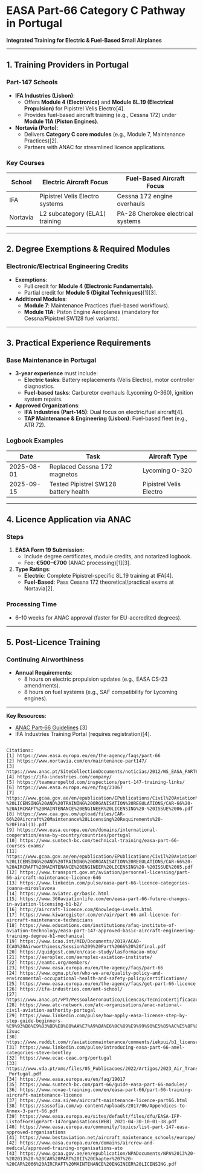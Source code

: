 # EASA Part-66 Category C Pathway in Portugal  
**Integrated Training for Electric & Fuel-Based Small Airplanes**  

---

## **1. Training Providers in Portugal**  
### **Part-147 Schools**  
- **IFA Industries (Lisbon)**:  
  - Offers **Module 4 (Electronics)** and **Module 8L.19 (Electrical Propulsion)** for Pipistrel Velis Electro[4].  
  - Provides fuel-based aircraft training (e.g., Cessna 172) under **Module 11A (Piston Engines)**.  
- **Nortavia (Porto)**:  
  - Delivers **Category C core modules** (e.g., Module 7, Maintenance Practices)[2].  
  - Partners with ANAC for streamlined licence applications.  

### **Key Courses**  
| School       | Electric Aircraft Focus          | Fuel-Based Aircraft Focus         |  
|--------------|-----------------------------------|------------------------------------|  
| IFA          | Pipistrel Velis Electro systems  | Cessna 172 engine overhauls        |  
| Nortavia     | L2 subcategory (ELA1) training   | PA-28 Cherokee electrical systems  |  

---

## **2. Degree Exemptions & Required Modules**  
### **Electronic/Electrical Engineering Credits**  
- **Exemptions**:  
  - Full credit for **Module 4 (Electronic Fundamentals)**.  
  - Partial credit for **Module 5 (Digital Techniques)**[1][3].  
- **Additional Modules**:  
  - **Module 7**: Maintenance Practices (fuel-based workflows).  
  - **Module 11A**: Piston Engine Aeroplanes (mandatory for Cessna/Pipistrel SW128 fuel variants).  

---

## **3. Practical Experience Requirements**  
### **Base Maintenance in Portugal**  
- **3-year experience** must include:  
  - **Electric tasks**: Battery replacements (Velis Electro), motor controller diagnostics.  
  - **Fuel-based tasks**: Carburetor overhauls (Lycoming O-360), ignition system repairs.  
- **Approved Organizations**:  
  - **IFA Industries (Part-145)**: Dual focus on electric/fuel aircraft[4].  
  - **TAP Maintenance & Engineering (Lisbon)**: Fuel-based fleet (e.g., ATR 72).  

### **Logbook Examples**  
| Date       | Task                                      | Aircraft Type         |  
|------------|-------------------------------------------|-----------------------|  
| 2025-08-01 | Replaced Cessna 172 magnetos              | Lycoming O-320        |  
| 2025-09-15 | Tested Pipistrel SW128 battery health     | Pipistrel Velis Electro |  

---

## **4. Licence Application via ANAC**  
### **Steps**  
1. **EASA Form 19 Submission**:  
   - Include degree certificates, module credits, and notarized logbook.  
   - Fee: **€500–€700** (ANAC processing)[1][3].  
2. **Type Ratings**:  
   - **Electric**: Complete Pipistrel-specific 8L.19 training at IFA[4].  
   - **Fuel-Based**: Pass Cessna 172 theoretical/practical exams at Nortavia[2].  

### **Processing Time**  
- 6–10 weeks for ANAC approval (faster for EU-accredited degrees).  

---

## **5. Post-Licence Training**  
### **Continuing Airworthiness**  
- **Annual Requirements**:  
  - 8 hours on electric propulsion updates (e.g., EASA CS-23 amendments).  
  - 8 hours on fuel systems (e.g., SAF compatibility for Lycoming engines).  

---

**Key Resources**:  
- [ANAC Part-66 Guidelines](https://www.anac.pt) [3]  
- IFA Industries Training Portal (requires registration)[4].  
```

Citations:
[1] https://www.easa.europa.eu/en/the-agency/faqs/part-66
[2] https://www.nortavia.com/en/maintenance-part147/
[3] https://www.anac.pt/SiteCollectionDocuments/noticias/2012/WS_EASA_PART66/part66_147_2.pdf
[4] https://ifa-industries.com/company/
[5] https://teameuropeltd.com/inspections/part-147-training-links/
[6] https://www.easa.europa.eu/en/faq/21067
[7] https://www.gcaa.gov.ae/en/epublication/EPublications/Civil%20Aviation%20Regulations%20(CARs)/CAR%20II%20-%20LICENSING%20AND%20TRAINING%20ORGANISATION%20REGULATIONS/CAR-66%20-%20AIRCRAFT%20MAINTENANCE%20ENGINEER%20LICENSING%20-%20ISSUE%2006.pdf
[8] https://www.caa.gov.om/upload/files/CAR-66%20Aircraft%20Maintenance%20Licensing%20Requirements%20-%20Final(1).pdf
[9] https://www.easa.europa.eu/en/domains/international-cooperation/easa-by-country/countries/portugal
[10] https://www.suntech-bc.com/technical-training/easa-part-66-courses-exams/
[11] https://www.gcaa.gov.ae/en/epublication/EPublications/Civil%20Aviation%20Regulations%20(CARs)/CAR%20II%20-%20LICENSING%20AND%20TRAINING%20ORGANISATION%20REGULATIONS/CAR-66%20-%20AIRCRAFT%20MAINTENANCE%20ENGINEER%20LICENSING%20-%20ISSUE%2005.pdf
[12] https://www.transport.gov.mt/aviation/personnel-licensing/part-66-aircraft-maintenance-licence-646
[13] https://www.linkedin.com/pulse/easa-part-66-licence-categories-joanna-miroslavova
[14] https://www.aviatec.gr/basic.html
[15] https://www.360aviationlife.com/en/easa-part-66-future-changes-in-aviation-licensing-b1-b2/
[16] http://aircraft-licence.com/Knowledge-Levels.html
[17] https://www.kiwaregister.com/en/air/part-66-aml-licence-for-aircraft-maintenance-technicians
[18] https://www.educations.com/institutions/afaq-institute-of-aviation-technology/easa-part-147-approved-basic-aircraft-engineering-training-degree-b1-mechanical
[19] https://www.icao.int/MID/Documents/2019/ACAO-ICAO%20Airworthiness/Session%209%20Part%2066%20%20final.pdf
[20] https://quidgest.com/en/case-study/lasformacao-mto/
[21] https://aeroplex.com/aeroplex-aviation-institute/
[22] https://eamtc.org/members/
[23] https://www.easa.europa.eu/en/the-agency/faqs/part-66
[24] https://www.ogma.pt/en/who-we-are/quality-policy-and-environmental-occupational-health-and-safety-policy/certifications/
[25] https://www.easa.europa.eu/en/the-agency/faqs/get-part-66-licence
[26] https://ifa-industries.com/amt-school/
[27] https://www.anac.pt/vPT/PessoalAeronautico/Licencas/TecnicoCertificacaoManutencao/Parte66/Paginas/Parte66.aspx
[28] https://www.atc-network.com/atc-organisations/anac-national-civil-aviation-authority-portugal
[29] https://www.linkedin.com/pulse/how-apply-easa-license-step-by-step-guide-beginners-%E9%93%B6%E9%83%BD%E8%88%AA%E7%A9%BA%E6%9C%89%E9%99%90%E5%85%AC%E5%8F%B8-i2suc
[30] https://www.reddit.com/r/aviationmaintenance/comments/iekpui/b1_license/
[31] https://www.linkedin.com/pulse/introducing-easa-part-66-amel-categories-steve-bentley
[32] https://www.ecac-ceac.org/portugal
[33] https://www.vda.pt/xms/files/05_Publicacoes/2022/Artigos/2023_Air_Transport_-_Portugal.pdf
[34] https://www.easa.europa.eu/en/faq/19017
[35] https://www.suntech-bc.com/part-66/guide-easa-part-66-modules/
[36] https://www.novae-training.com/en/easa-part-66/part-66-training-aircraft-maintenance-licence
[37] https://www.caa.si/en/aircraft-maintenance-licence-part66.html
[38] https://sassofia.com/wp-content/uploads/2017/06/Appendices-to-Annex-3-part-66.pdf
[39] https://www.easa.europa.eu/sites/default/files/dfu/EASA-IFP-ListofForeignPart-147organisations(WEB)_2021-04-30-10-01-38.pdf
[40] https://www.easa.europa.eu/community/topics/list-part-147-easa-approved-organisations
[41] https://www.bestaviation.net/aircraft_maintenance_schools/europe/
[42] https://www.easa.europa.eu/en/domains/aircrew-and-medical/approved-training-organisations-ato
[43] https://www.gcaa.gov.ae/en/epublication/NPADocuments/NPA%2013%20-%202013%20-%20CAR%20PART%20II%20Chapter%207%20-%20CAR%2066%20AIRCRAFT%20MAINTENANCE%20ENGINEER%20LICENSING.pdf
